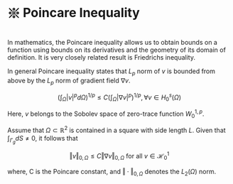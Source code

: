 # 𑗕 Poincare Inequality

In mathematics, the Poincare inequality allows us to obtain bounds on a function using bounds on its derivatives and the geometry of its domain of definition. It is very closely related result is Friedrichs inequality.

In general Poincare inequality states that $L_p$ norm of $v$ is bounded from above by the $L_p$ norm of gradient field $\nabla{v}$.

$$
\left(\int_{\Omega}\vert v\vert^{p}d\Omega\right)^{1/p}\le C\left(\int_{\Omega}\vert\nabla v\vert^{p}\right)^{1/p},\forall v\in H_{0}^{s}\left(\Omega\right)
$$

Here, $v$ belongs to the Sobolev space of zero-trace function $W^{1,p}_{0}$.

 Assume that $\Omega \subset \mathbb{R}^2$ is contained in a square with side length $L$. Given that $\int_{\Gamma_{g}}{dS}\ne 0$, it follows that

$$
\left\Vert v\right\Vert_{0,\Omega} \le C\left\Vert \nabla v\right\Vert_{0,\Omega} \text{ for all }v\in\mathcal{H}_{0}^{1}
$$

where, C is the Poincare constant, and $\Vert \cdot \Vert_{0,\Omega}$ denotes the $L_2(\Omega)$ norm.
